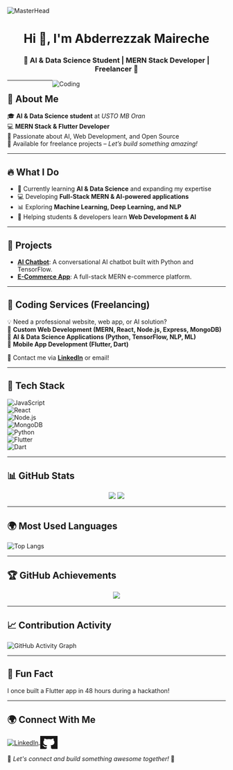 ![MasterHead](https://user-images.githubusercontent.com/66934377/223913733-deb1d974-787d-43c4-b60d-eff538aa161e.gif)

<h1 align="center">Hi 👋, I'm Abderrezzak Maireche</h1>
<h3 align="center">🚀 AI & Data Science Student | MERN Stack Developer | Freelancer 🚀</h3>

<img align="right" alt="Coding" width="400" src="https://camo.githubusercontent.com/73fe8a09642bc88c0f287fe43ce0f0b05bdf9d6cf474b0ccd178555385078816/68747470733a2f2f696d672e6574696d672e636f6d2f7468756d622f6d7369642d38343134363035362c77696474682d313230302c6865696768742d3930302c696d6773697a652d3633383035332c726573697a656d6f64652d382f32303231303730365f646576656c6f7065722d65636f6e6f6d795f30312e6a7067"/>

---

## 🔹 About Me  
🎓 **AI & Data Science student** at *USTO MB Oran*  
💻 **MERN Stack & Flutter Developer**  
🧠 Passionate about AI, Web Development, and Open Source  
💼 Available for freelance projects – *Let’s build something amazing!*  

---

## 🔥 What I Do  
- 🌱 Currently learning **AI & Data Science** and expanding my expertise  
- 💻 Developing **Full-Stack MERN & AI-powered applications**  
- 📊 Exploring **Machine Learning, Deep Learning, and NLP**  
- 🤝 Helping students & developers learn **Web Development & AI**  

---

## 🚀 Projects  
- **[AI Chatbot](https://github.com/abderrezzakmrch/ai-chatbot)**: A conversational AI chatbot built with Python and TensorFlow.  
- **[E-Commerce App](https://github.com/abderrezzakmrch/ecommerce-app)**: A full-stack MERN e-commerce platform.  

---

## 💼 Coding Services (Freelancing)  
💡 Need a professional website, web app, or AI solution?  
🔹 **Custom Web Development (MERN, React, Node.js, Express, MongoDB)**  
🔹 **AI & Data Science Applications (Python, TensorFlow, NLP, ML)**  
🔹 **Mobile App Development (Flutter, Dart)**  

📩 Contact me via **[LinkedIn](https://linkedin.com/in/abderrezzak-maireche)** or email!

---

## 🚀 Tech Stack  
![JavaScript](https://img.shields.io/badge/-JavaScript-F7DF1E?style=flat-square&logo=javascript&logoColor=black)  
![React](https://img.shields.io/badge/-React-61DAFB?style=flat-square&logo=react&logoColor=black)  
![Node.js](https://img.shields.io/badge/-Node.js-339933?style=flat-square&logo=node.js&logoColor=white)  
![MongoDB](https://img.shields.io/badge/-MongoDB-47A248?style=flat-square&logo=mongodb&logoColor=white)  
![Python](https://img.shields.io/badge/-Python-3776AB?style=flat-square&logo=python&logoColor=white)  
![Flutter](https://img.shields.io/badge/-Flutter-02569B?style=flat-square&logo=flutter&logoColor=white)  
![Dart](https://img.shields.io/badge/-Dart-0175C2?style=flat-square&logo=dart&logoColor=white)  

---

## 📊 GitHub Stats  
<p align="center">
  <img src="https://github-readme-stats.vercel.app/api?username=abderrezzakmrch&show_icons=true&theme=radical" width="400"/>
  <img src="https://github-readme-streak-stats.herokuapp.com/?user=abderrezzakmrch&theme=radical" width="400"/>
</p>

---

## 🌍 Most Used Languages  
![Top Langs](https://github-readme-stats.vercel.app/api/top-langs/?username=abderrezzakmrch&layout=compact&theme=radical)

---

## 🏆 GitHub Achievements  
<p align="center">
  <img src="https://github-profile-trophy.vercel.app/?username=abderrezzakmrch&theme=radical&no-frame=true&column=4"/>
</p>

---

## 📈 Contribution Activity  
![GitHub Activity Graph](https://activity-graph.herokuapp.com/graph?username=abderrezzakmrch&theme=radical)

---

## 🌟 Fun Fact  
I once built a Flutter app in 48 hours during a hackathon!  

---

## 🌍 Connect With Me  
<p align="left">
<a href="https://linkedin.com/in/abderrezzak-maireche" target="blank">
  <img align="center" src="https://raw.githubusercontent.com/rahuldkjain/github-profile-readme-generator/master/src/images/icons/Social/linked-in-alt.svg" alt="LinkedIn" height="30" width="40" />
</a>
<a href="https://github.com/abderrezzakmrch" target="blank">
  <img align="center" src="https://raw.githubusercontent.com/edent/SuperTinyIcons/master/images/svg/github.svg" alt="GitHub" height="30" width="40" />
</a>
</p>

🚀 *Let's connect and build something awesome together!* 🚀
